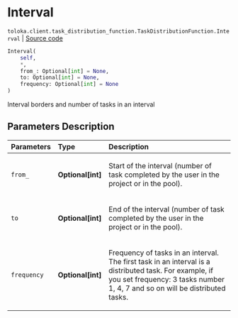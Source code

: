 # Interval
`toloka.client.task_distribution_function.TaskDistributionFunction.Interval` | [Source code](https://github.com/Toloka/toloka-kit/blob/v0.1.26/src/client/task_distribution_function.py#L36)

```python
Interval(
    self,
    *,
    from_: Optional[int] = None,
    to: Optional[int] = None,
    frequency: Optional[int] = None
)
```

Interval borders and number of tasks in an interval

## Parameters Description

| Parameters | Type | Description |
| :----------| :----| :-----------|
`from_`|**Optional\[int\]**|<p>Start of the interval (number of task completed by the user in the project or in the pool).</p>
`to`|**Optional\[int\]**|<p>End of the interval (number of task completed by the user in the project or in the pool).</p>
`frequency`|**Optional\[int\]**|<p>Frequency of tasks in an interval. The first task in an interval is a distributed task. For example, if you set frequency: 3 tasks number 1, 4, 7 and so on will be distributed tasks.</p>
